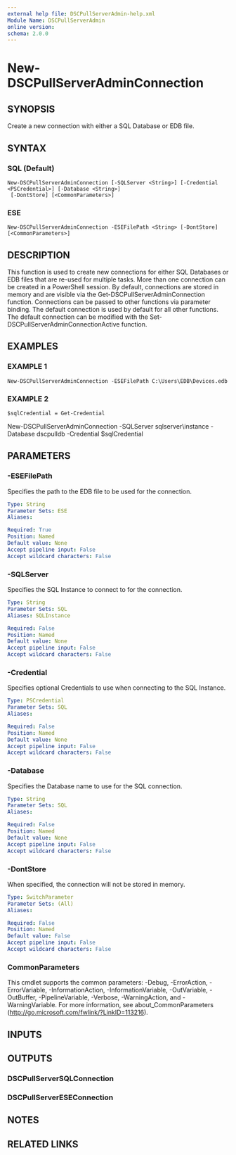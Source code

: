 ```yaml
---
external help file: DSCPullServerAdmin-help.xml
Module Name: DSCPullServerAdmin
online version:
schema: 2.0.0
---
```


# New-DSCPullServerAdminConnection

## SYNOPSIS
Create a new connection with either a SQL Database or EDB file.

## SYNTAX

### SQL (Default)
```
New-DSCPullServerAdminConnection [-SQLServer <String>] [-Credential <PSCredential>] [-Database <String>]
 [-DontStore] [<CommonParameters>]
```

### ESE
```
New-DSCPullServerAdminConnection -ESEFilePath <String> [-DontStore] [<CommonParameters>]
```

## DESCRIPTION
This function is used to create new connections for either SQL Databases
or EDB files that are re-used for multiple tasks.
More than one connection can
be created in a PowerShell session.
By default, connections are stored in memory
and are visible via the Get-DSCPullServerAdminConnection function.
Connections can be passed to other functions via parameter binding.
The default connection is used by default for all other functions.
The default
connection can be modified with the Set-DSCPullServerAdminConnectionActive
function.

## EXAMPLES

### EXAMPLE 1
```
New-DSCPullServerAdminConnection -ESEFilePath C:\Users\EDB\Devices.edb
```

### EXAMPLE 2
```
$sqlCredential = Get-Credential
```

New-DSCPullServerAdminConnection -SQLServer sqlserver\instance -Database dscpulldb -Credential $sqlCredential

## PARAMETERS

### -ESEFilePath
Specifies the path to the EDB file to be used for the connection.

```yaml
Type: String
Parameter Sets: ESE
Aliases:

Required: True
Position: Named
Default value: None
Accept pipeline input: False
Accept wildcard characters: False
```

### -SQLServer
Specifies the SQL Instance to connect to for the connection.

```yaml
Type: String
Parameter Sets: SQL
Aliases: SQLInstance

Required: False
Position: Named
Default value: None
Accept pipeline input: False
Accept wildcard characters: False
```

### -Credential
Specifies optional Credentials to use when connecting to the SQL Instance.

```yaml
Type: PSCredential
Parameter Sets: SQL
Aliases:

Required: False
Position: Named
Default value: None
Accept pipeline input: False
Accept wildcard characters: False
```

### -Database
Specifies the Database name to use for the SQL connection.

```yaml
Type: String
Parameter Sets: SQL
Aliases:

Required: False
Position: Named
Default value: None
Accept pipeline input: False
Accept wildcard characters: False
```

### -DontStore
When specified, the connection will not be stored in memory.

```yaml
Type: SwitchParameter
Parameter Sets: (All)
Aliases:

Required: False
Position: Named
Default value: False
Accept pipeline input: False
Accept wildcard characters: False
```

### CommonParameters
This cmdlet supports the common parameters: -Debug, -ErrorAction, -ErrorVariable, -InformationAction, -InformationVariable, -OutVariable, -OutBuffer, -PipelineVariable, -Verbose, -WarningAction, and -WarningVariable.
For more information, see about_CommonParameters (http://go.microsoft.com/fwlink/?LinkID=113216).

## INPUTS

## OUTPUTS

### DSCPullServerSQLConnection

### DSCPullServerESEConnection

## NOTES

## RELATED LINKS

